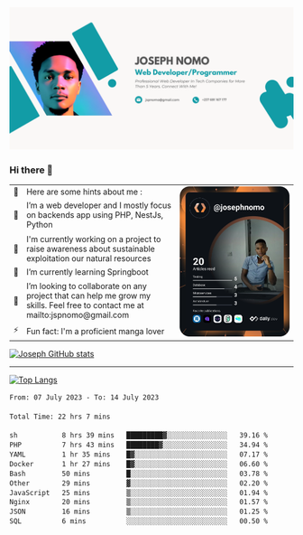 ![Banner of my profile!](/Joseph_NOMO_NEW.png "Banner")

### Hi there 👋

<!--- | --  | 👋  | Here are some hints about me :                                                                                                 | <td rowspan=6><img src="/devcard.svg" width="400" alt="Joseph NOMO's Dev Card"/></td> |
| --- | --- | ------------------------------------------------------------------------------------------------------------------------------ | ------------------------------------------------------------------------------------- |
| --  | 🔭  | I’m a web developer and I mostly focus on backends app using PHP, NestJs, Python                                               |
| --  | 🦁  | I'm currently working on a project to raise awareness about sustainable exploitation our natural resources                     |
| --  | 🌱  | I’m currently learning Springboot                                                                                              |
| --  | 👯  | I’m looking to collaborate on any project that can help me grow my skills. Feel free to contact me at mailto:jspnomo@gmail.com |
| --  | ⚡  | Fun fact: I'm a proficient manga lover                                                                                         |
--->

<table>
    <tr>
        <td width="1%">👋</td>
        <td width="55%">Here are some hints about me :</td>
        <td rowspan=6 width="44%"><img src="/devcard.svg" width="400" alt="Joseph NOMO's Dev Card"/></td>
    </tr>
    <tr>
        <td>🔭</td>
        <td>I’m a web developer and I mostly focus on backends app using PHP, NestJs, Python</td>
    </tr>
    <tr>
        <td>🦁</td>
        <td>I'm currently working on a project to raise awareness about sustainable exploitation our natural resources</td>
    </tr>
    <tr>
        <td>🌱</td>
        <td>I’m currently learning Springboot</td>
    </tr>
    <tr>
        <td>👯</td>
        <td>I’m looking to collaborate on any project that can help me grow my skills. Feel free to contact me at mailto:jspnomo@gmail.com</td>
    </tr>
    <tr>
        <td>⚡</td>
        <td>Fun fact: I'm a proficient manga lover</td>
    </tr>

</table>

[![Joseph GitHub stats](https://github-readme-stats-seven-sigma-53.vercel.app/api?username=Jspascal)](https://github.com/Jspascal/github-readme-stats)

---

[![Top Langs](https://github-readme-stats-seven-sigma-53.vercel.app/api/top-langs/?username=Jspascal&layout=compact)](https://github.com/Jspascal/github-readme-stats)

<!--START_SECTION:waka-->

```txt
From: 07 July 2023 - To: 14 July 2023

Total Time: 22 hrs 7 mins

sh           8 hrs 39 mins   █████████▓░░░░░░░░░░░░░░░   39.16 %
PHP          7 hrs 43 mins   ████████▓░░░░░░░░░░░░░░░░   34.94 %
YAML         1 hr 35 mins    █▓░░░░░░░░░░░░░░░░░░░░░░░   07.17 %
Docker       1 hr 27 mins    █▓░░░░░░░░░░░░░░░░░░░░░░░   06.60 %
Bash         50 mins         █░░░░░░░░░░░░░░░░░░░░░░░░   03.78 %
Other        29 mins         ▓░░░░░░░░░░░░░░░░░░░░░░░░   02.20 %
JavaScript   25 mins         ▒░░░░░░░░░░░░░░░░░░░░░░░░   01.94 %
Nginx        20 mins         ▒░░░░░░░░░░░░░░░░░░░░░░░░   01.57 %
JSON         16 mins         ▒░░░░░░░░░░░░░░░░░░░░░░░░   01.25 %
SQL          6 mins          ░░░░░░░░░░░░░░░░░░░░░░░░░   00.50 %
```

<!--END_SECTION:waka-->
